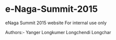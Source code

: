 # e-Naga-Summit-2015
eNaga Summit 2015 website 
For internal use only

Authors:-
  Yanger Longkumer
  Longchendi Longchar
